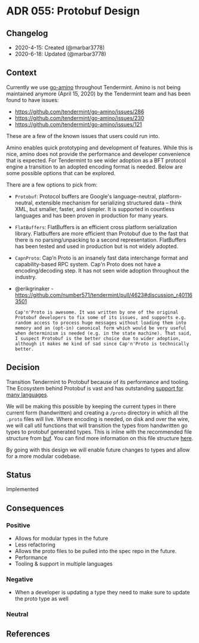 # ADR 055: Protobuf Design

## Changelog

- 2020-4-15: Created (@marbar3778)
- 2020-6-18: Updated (@marbar3778)

## Context

Currently we use [go-amino](https://github.com/tendermint/go-amino) throughout Tendermint. Amino is not being maintained anymore (April 15, 2020) by the Tendermint team and has been found to have issues:

- https://github.com/tendermint/go-amino/issues/286
- https://github.com/tendermint/go-amino/issues/230
- https://github.com/tendermint/go-amino/issues/121

These are a few of the known issues that users could run into.

Amino enables quick prototyping and development of features. While this is nice, amino does not provide the performance and developer convenience that is expected. For Tendermint to see wider adoption as a BFT protocol engine a transition to an adopted encoding format is needed. Below are some possible options that can be explored.

There are a few options to pick from:

- `Protobuf`: Protocol buffers are Google's language-neutral, platform-neutral, extensible mechanism for serializing structured data – think XML, but smaller, faster, and simpler. It is supported in countless languages and has been proven in production for many years.

- `FlatBuffers`: FlatBuffers is an efficient cross platform serialization library. Flatbuffers are more efficient than Protobuf due to the fast that there is no parsing/unpacking to a second representation. FlatBuffers has been tested and used in production but is not widely adopted.

- `CapnProto`: Cap’n Proto is an insanely fast data interchange format and capability-based RPC system. Cap'n Proto does not have a encoding/decoding step. It has not seen wide adoption throughout the industry.

- @erikgrinaker - https://github.com/number571/tendermint/pull/4623#discussion_r401163501
  ```
  Cap'n'Proto is awesome. It was written by one of the original Protobuf developers to fix some of its issues, and supports e.g. random access to process huge messages without loading them into memory and an (opt-in) canonical form which would be very useful when determinism is needed (e.g. in the state machine). That said, I suspect Protobuf is the better choice due to wider adoption, although it makes me kind of sad since Cap'n'Proto is technically better.
  ```

## Decision

Transition Tendermint to Protobuf because of its performance and tooling. The Ecosystem behind Protobuf is vast and has outstanding [support for many languages](https://developers.google.com/protocol-buffers/docs/tutorials).

We will be making this possible by keeping the current types in there current form (handwritten) and creating a `/proto` directory in which all the `.proto` files will live. Where encoding is needed, on disk and over the wire, we will call util functions that will transition the types from handwritten go types to protobuf generated types. This is inline with the recommended file structure from [buf](https://buf.build). You can find more information on this file structure [here](https://buf.build/docs/lint-checkers#file_layout).

By going with this design we will enable future changes to types and allow for a more modular codebase.

## Status

Implemented

## Consequences

### Positive

- Allows for modular types in the future
- Less refactoring
- Allows the proto files to be pulled into the spec repo in the future.
- Performance
- Tooling & support in multiple languages

### Negative

- When a developer is updating a type they need to make sure to update the proto type as well

### Neutral

## References
